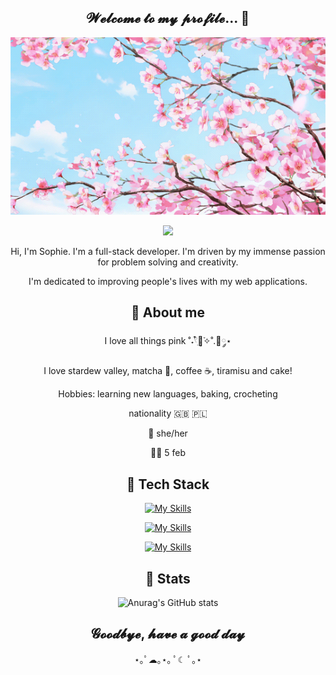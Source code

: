 <div align="center">

<h2>𝓦𝓮𝓵𝓬𝓸𝓶𝓮 𝓽𝓸 𝓶𝔂 𝓹𝓻𝓸𝓯𝓲𝓵𝓮... 🌸</h2>

<img src="https://github.com/ippotheboxer/ippotheboxer/blob/main/tumblr_de77e011d54d8cf8f390d902cd863a87_2a7a827d_540.gif" />

![](https://komarev.com/ghpvc/?username=ippotheboxer&color=FFCFEF)

<p>Hi, I'm Sophie. I'm a full-stack developer. I'm driven by my immense passion for problem solving and creativity.</p>
<p>I'm dedicated to improving people's lives with my web applications.</p>

<h2>🌸 About me</h2>

<p>I love all things pink ˚˖𓍢ִ໋🌷͙֒✧˚.🎀༘⋆</p>
<p>I love stardew valley, matcha 🍵, coffee ☕, tiramisu and cake!</p>
<p>Hobbies: learning new languages, baking, crocheting</p>
<p>nationality 🇬🇧 🇵🇱 </p>
<p>🎀 she/her</p>
<p>🎈🍰 5 feb</p>

<h2>🌸 Tech Stack</h2>

[![My Skills](https://skillicons.dev/icons?i=react,tailwind,typescript)](https://skillicons.dev)

[![My Skills](https://skillicons.dev/icons?i=nodejs,express)](https://skillicons.dev)

[![My Skills](https://skillicons.dev/icons?i=postgresql)](https://skillicons.dev)

<h2>🌸 Stats</h2>

![Anurag's GitHub stats](https://github-readme-stats.vercel.app/api?username=ippotheboxer&show_icons=true&bg_color=FFEDFF&title_color=AD6A90&icon_color=FB9AD1)

<h2>𝓖𝓸𝓸𝓭𝓫𝔂𝓮, 𝓱𝓪𝓿𝓮 𝓪 𝓰𝓸𝓸𝓭 𝓭𝓪𝔂</h2>
<p>⋆｡ﾟ☁︎｡⋆｡ ﾟ☾ ﾟ｡⋆</p>

</div>
<!--
**ippotheboxer/ippotheboxer** is a ✨ _special_ ✨ repository because its `README.md` (this file) appears on your GitHub profile.

Here are some ideas to get you started:

- 🔭 I’m currently working on ...
- 🌱 I’m currently learning ...
- 👯 I’m looking to collaborate on ...
- 🤔 I’m looking for help with ...
- 💬 Ask me about ...
- 📫 How to reach me: ...
- 😄 Pronouns: ...
- ⚡ Fun fact: ...
-->

